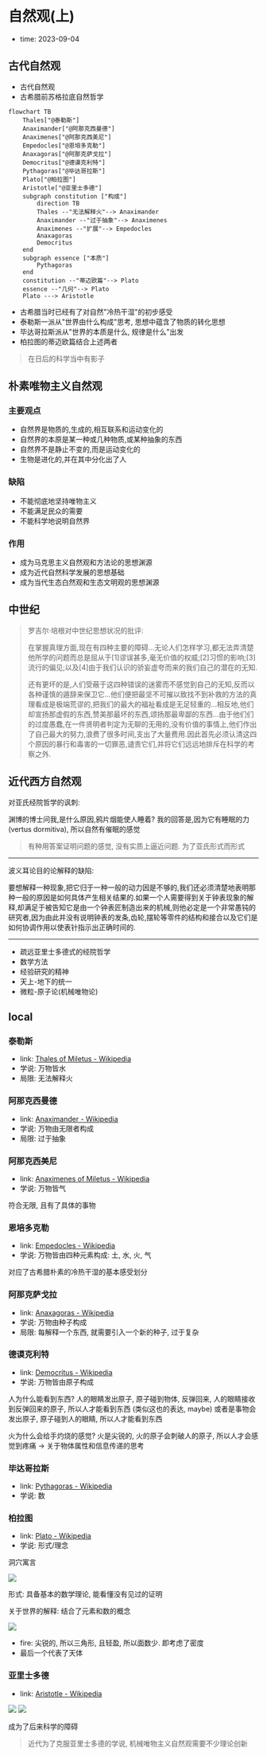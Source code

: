 # 自然观(上)

- time: 2023-09-04

## 古代自然观

- 古代自然观
- 古希腊前苏格拉底自然哲学

```mermaid
flowchart TB
    Thales["@泰勒斯"]
    Anaximander["@阿那克西曼德"]
    Anaximenes["@阿那克西美尼"]
    Empedocles["@恩培多克勒"]
    Anaxagoras["@阿那克萨戈拉"]
    Democritus["@德谟克利特"]
    Pythagoras["@毕达哥拉斯"]
    Plato["@柏拉图"]
    Aristotle["@亚里士多德"]
    subgraph constitution ["构成"]
        direction TB
        Thales --"无法解释火"--> Anaximander
        Anaximander --"过于抽象"--> Anaximenes
        Anaximenes --"扩展"--> Empedocles
        Anaxagoras
        Democritus
    end
    subgraph essence ["本质"]
        Pythagoras
    end
    constitution --"蒂迈欧篇"--> Plato
    essence --"几何"--> Plato
    Plato ---> Aristotle
```

- 古希腊当时已经有了对自然"冷热干湿"的初步感受
- 泰勒斯一派从"世界由什么构成"思考, 思想中蕴含了物质的转化思想
- 毕达哥拉斯派从"世界的本质是什么, 规律是什么"出发
- 柏拉图的蒂迈欧篇结合上述两者

> 在日后的科学当中有影子

## 朴素唯物主义自然观

### 主要观点

- 自然界是物质的,生成的,相互联系和运动变化的
- 自然界的本原是某一种或几种物质,或某种抽象的东西
- 自然界不是静止不变的,而是运动变化的
- 生物是进化的,并在其中分化出了人

### 缺陷

- 不能彻底地坚持唯物主义
- 不能满足民众的需要
- 不能科学地说明自然界

### 作用

- 成为马克思主义自然观和方法论的思想渊源
- 成为近代自然科学发展的思想基础
- 成为当代生态白然观和生态文明观的思想渊源

## 中世纪

> 罗吉尔·培根对中世纪思想状况的批评:
>
> 在掌握真理方面,现在有四种主要的障碍...无论人们怎样学习,都无法弄清楚他所学的问题而总是屈从于[1]谬误甚多,毫无价值的权威;[2]习惯的影响;[3]流行的偏见;以及[4]由于我们认识的骄妄虚夸而来的我们自己的潜在的无知.
>
> 还有更坏的是,人们受蔽于这四种错误的迷雾而不感觉到自己的无知,反而以各种谨慎的遁辞来保卫它...他们便把最坚不可摧以致找不到补救的方法的真理看成是极端荒谬的,把我们的最大的福祉看成是无足轻重的...相反地,他们却宣扬那虚假的东西,赞美那最坏的东西,颂扬那最卑鄙的东西...由于他们们的过度愚蠢,在一件贤明者判定为无聊的无用的,没有价值的事情上,他们作出了自己最大的努力,浪费了很多时间,支出了大量费用.因此首先必须认清这四个原因的暴行和毒害的一切罪恶,谴责它们,并将它们远远地排斥在科学的考察之外.

## 近代西方自然观

对亚氏经院哲学的讽刺:

渊博的博士问我,是什么原因,鸦片烟能使人睡着? 我的回答是,因为它有睡眠的力(vertus dormitiva), 所以自然有催眠的感觉

> 有种用答案证明问题的感觉, 没有实质上逼近问题. 为了亚氏形式而形式

---

波义耳论目的论解释的缺陷:

要想解释一种现象,把它归于一种一般的动力因是不够的,我们还必须清楚地表明那种一般的原因是如何具体产生相关结果的.如果一个人需要得到关于钟表现象的解释,却满足于被告知它是由一个钟表匠制造出来的机械,则他必定是一个非常愚钝的研究者,因为由此并没有说明钟表的发条,齿轮,摆轮等零件的结构和接合以及它们是如何协调作用以使表针指示出正确时间的.

---

- 疏远亚里士多德式的经院哲学
- 数学方法
- 经验研究的精神
- 天上-地下的统一
- 微粒-原子论(机械唯物论)

## local

### 泰勒斯

<docs-expose>

- link: [Thales of Miletus - Wikipedia](https://en.wikipedia.org/wiki/Thales_of_Miletus)
- 学说: 万物皆水
- 局限: 无法解释火

</docs-expose>

### 阿那克西曼德

<docs-expose>

- link: [Anaximander - Wikipedia](https://en.wikipedia.org/wiki/Anaximander)
- 学说: 万物由无限者构成
- 局限: 过于抽象

</docs-expose>

### 阿那克西美尼

<docs-expose>

- link: [Anaximenes of Miletus - Wikipedia](https://en.wikipedia.org/wiki/Anaximenes_of_Miletus)
- 学说: 万物皆气

符合无限, 且有了具体的事物

</docs-expose>

### 恩培多克勒

<docs-expose>

- link: [Empedocles - Wikipedia](https://en.wikipedia.org/wiki/Empedocles)
- 学说: 万物皆由四种元素构成: 土, 水, 火, 气

对应了古希腊朴素的冷热干湿的基本感受划分

</docs-expose>

### 阿那克萨戈拉

<docs-expose>

- link: [Anaxagoras - Wikipedia](https://en.wikipedia.org/wiki/Anaxagoras)
- 学说: 万物由种子构成
- 局限: 每解释一个东西, 就需要引入一个新的种子, 过于复杂

</docs-expose>

### 德谟克利特

<docs-expose>

- link: [Democritus - Wikipedia](https://en.wikipedia.org/wiki/Democritus)
- 学说: 万物皆由原子构成

人为什么能看到东西? 人的眼睛发出原子, 原子碰到物体, 反弹回来, 人的眼睛接收到反弹回来的原子, 所以人才能看到东西 (类似这也的表达, maybe) 或者是事物会发出原子, 原子碰到人的眼睛, 所以人才能看到东西

火为什么会给手灼烧的感觉? 火是尖锐的, 火的原子会刺破人的原子, 所以人才会感觉到疼痛 -> 关于物体属性和信息传递的思考

</docs-expose>

### 毕达哥拉斯

<docs-expose>

- link: [Pythagoras - Wikipedia](https://en.wikipedia.org/wiki/Pythagoras)
- 学说: 数

</docs-expose>

### 柏拉图

<docs-expose>

- link: [Plato - Wikipedia](https://en.wikipedia.org/wiki/Plato)
- 学说: 形式/理念

洞穴寓言

![](assets/2023-09-05-09-13-57.png)

形式: 具备基本的数学理论, 能看懂没有见过的证明

关于世界的解释: 结合了元素和数的概念

![](assets/2023-09-05-09-14-11.png)

- fire: 尖锐的, 所以三角形, 且轻盈, 所以面数少. 即考虑了密度
- 最后一个代表了天体

</docs-expose>

### 亚里士多德

<docs-expose>

- link: [Aristotle - Wikipedia](https://en.wikipedia.org/wiki/Aristotle)

![](assets/2023-09-05-09-14-20.png)
![](assets/2023-09-05-09-14-37.png)

成为了后来科学的障碍

> 近代为了克服亚里士多德的学说, 机械唯物主义自然观需要不少理论创新

</docs-expose>
